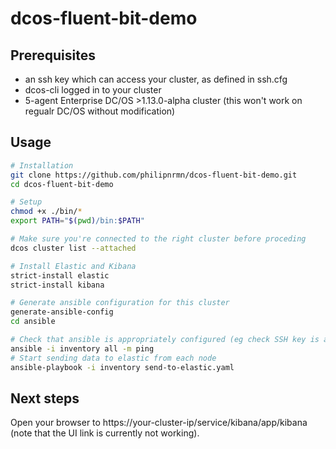 # dcos-fluent-bit-demo

## Prerequisites

 - an ssh key which can access your cluster, as defined in ssh.cfg
 - dcos-cli logged in to your cluster
 - 5-agent Enterprise DC/OS >1.13.0-alpha cluster (this won't work on regualr DC/OS without modification)

## Usage

```bash
# Installation
git clone https://github.com/philipnrmn/dcos-fluent-bit-demo.git
cd dcos-fluent-bit-demo

# Setup
chmod +x ./bin/*
export PATH="$(pwd)/bin:$PATH"

# Make sure you're connected to the right cluster before proceding
dcos cluster list --attached

# Install Elastic and Kibana
strict-install elastic
strict-install kibana 

# Generate ansible configuration for this cluster
generate-ansible-config
cd ansible

# Check that ansible is appropriately configured (eg check SSH key is available)
ansible -i inventory all -m ping
# Start sending data to elastic from each node
ansible-playbook -i inventory send-to-elastic.yaml
```

## Next steps

Open your browser to https://your-cluster-ip/service/kibana/app/kibana (note that the UI link is currently not working).

